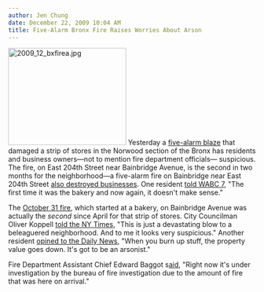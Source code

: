 ```yaml
---
author: Jen Chung
date: December 22, 2009 10:04 AM
title: Five-Alarm Bronx Fire Raises Worries About Arson
---
```


<p><span class="mt-enclosure mt-enclosure-image" style="display: inline;"> <img alt="2009_12_bxfirea.jpg" src="https://web.archive.org/web/20110611063447im_/http://gothamist.com/attachments/jen/2009_12_bxfirea.jpg" width="240" height="198" class="image-left"> </span>Yesterday a <a href="https://web.archive.org/web/20110611063447/http://gothamist.com/2009/12/21/firefighters_fire_four-alarm_in_the.php">five-alarm blaze</a> that damaged a strip of stores in the Norwood section of the Bronx has residents and business owners&#x2014;not to mention fire department officials&#x2014; suspicious.  The fire, on East 204th Street near Bainbridge Avenue, is the second in two months for the neighborhood&#x2014;a five-alarm fire on Bainbridge near East 204th Street <a href="https://web.archive.org/web/20110611063447/http://gothamist.com/2009/10/31/5-alarm_fire_rips_through_bronx_bui.php">also destroyed businesses</a>. One resident <a href="https://web.archive.org/web/20110611063447/http://abclocal.go.com/wabc/story?section=news/local&amp;id=7181431">told WABC 7</a>, &quot;The first time it was the bakery and now again, it doesn&apos;t make sense.&quot;</p>

<p>The <a href="https://web.archive.org/web/20110611063447/http://gothamist.com/2009/10/31/5-alarm_fire_rips_through_bronx_bui.php">October 31 fire</a>, which started at a bakery, on Bainbridge Avenue was actually the <em>second</em> since April for that strip of stores. City Councilman Oliver Koppell <a href="https://web.archive.org/web/20110611063447/http://www.nytimes.com/2009/12/22/nyregion/22fire.html?_r=1&amp;adxnnl=1&amp;ref=nyregion&amp;adxnnlx=1261491711-EAg62Gt/wT9HA94MU9Nb9Q">told the NY Times</a>, &quot;This is just a devastating blow to a beleaguered neighborhood. And to me it looks very suspicious.&quot; Another resident <a href="https://web.archive.org/web/20110611063447/http://www.nydailynews.com/news/2009/12/22/2009-12-22_2nd_fire_in_bx_nabe_sparks_arson_talk.html">opined to the Daily News</a>, &quot;When you burn up stuff, the property value goes down. It&apos;s got to be an arsonist.&quot;</p>

<p>Fire Department Assistant Chief Edward Baggot s<a href="https://web.archive.org/web/20110611063447/http://abclocal.go.com/wabc/story?section=news/local&amp;id=7181431">aid</a>, &quot;Right now it&apos;s under investigation by the bureau of fire investigation due to the amount of fire that was here on arrival.&quot;</p>